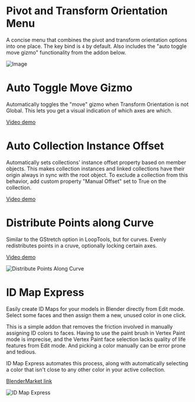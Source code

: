 # Pivot and Transform Orientation Menu

A concise menu that combines the pivot and transform orientation options into one place. The key bind is `4` by default. Also includes the "auto toggle move gizmo" functionality from the addon below.

![Image](https://i.eryn.io/2432/blender-Kwh7Cgpr.png)

# Auto Toggle Move Gizmo

Automatically toggles the "move" gizmo when Transform Orientation is not Global. This lets you get a visual indication of which axes are which.

[Video demo](https://i.eryn.io/2345/blender-NDAVTaQX.mp4)

# Auto Collection Instance Offset

Automatically sets collections' instance offset property based on member objects. This makes collection instances and linked collections have their origin always in sync with the root object. To exclude a collection from this behavior, add custom property "Manual Offset" set to True on the collection.

[Video demo](https://i.eryn.io/2345/blender-rNOaEwc9.mp4)

# Distribute Points along Curve

Similar to the GStretch option in LoopTools, but for curves. Evenly redistributes points in a cruve, optionally locking certain axes.

[Video demo](https://i.eryn.io/2433/blender-Pe8AuVav.mp4)

![Distribute Points Along Curve](https://i.eryn.io/2433/S3hk0cNx.png)

# ID Map Express
Easily create ID Maps for your models in Blender directly from Edit mode. Select some faces and then assign them a new, unused color in one click.

This is a simple addon that removes the friction involved in manually assigning ID colors to faces. Having to use the paint brush in Vertex Paint mode is imprecise, and the Vertex Paint face selection lacks quality of life features from Edit mode. And picking a color manually can be error prone and tedious.

ID Map Express automates this process, along with automatically selecting a color that isn't close to any other color in your active collection. 

[BlenderMarket link](https://blendermarket.com/products/id-map-express)

![ID Map Express](https://i.eryn.io/2345/title.png)
